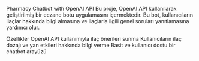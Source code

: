 Pharmacy Chatbot with OpenAI API
Bu proje, OpenAI API kullanılarak geliştirilmiş bir eczane botu uygulamasını içermektedir. Bu bot, kullanıcıların ilaçlar hakkında bilgi almasına ve ilaçlarla ilgili genel soruları yanıtlamasına yardımcı olur.

Özellikler
OpenAI API kullanımıyla ilaç önerileri sunma
Kullanıcıların ilaç dozajı ve yan etkileri hakkında bilgi verme
Basit ve kullanıcı dostu bir chatbot arayüzü
